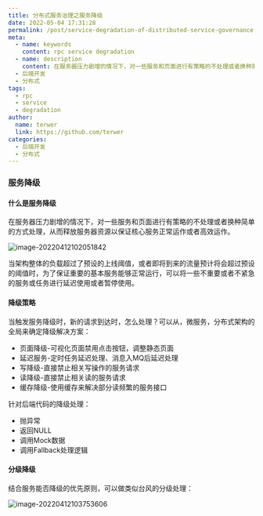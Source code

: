 ```yaml
---
title: 分布式服务治理之服务降级
date: 2022-05-04 17:31:28
permalink: /post/service-degradation-of-distributed-service-governance.html
meta: 
  - name: keywords
    content: rpc service degradation
  - name: description
    content: 在服务器压力剧增的情况下，对一些服务和页面进行有策略的不处理或者换种简单的方式处理，从而释放服务器资源以保证核心服务正常运作或者高效运作。
  - 后端开发
  - 分布式
tags: 
  - rpc
  - service
  - degradation
author: 
  name: terwer
  link: https://github.com/terwer
categories: 
  - 后端开发
  - 分布式
---
```


### 服务降级

#### 什么是服务降级

在服务器压力剧增的情况下，对一些服务和页面进行有策略的不处理或者换种简单的方式处理，从而释放服务器资源以保证核心服务正常运作或者高效运作。

![image-20220412102051842](https://img1.terwer.space/image-20220412102051842.png)

当架构整体的负载超过了预设的上线阈值，或者即将到来的流量预计将会超过预设的阈值时，为了保证重要的基本服务能够正常运行，可以将一些不重要或者不紧急的服务或任务进行延迟使用或者暂停使用。

#### 降级策略

当触发服务降级时，新的请求到达时，怎么处理？可以从，微服务，分布式架构的全局来确定降级解决方案：

- 页面降级-可视化页面禁用点击按钮，调整静态页面
- 延迟服务-定时任务延迟处理、消息入MQ后延迟处理
- 写降级-直接禁止相关写操作的服务请求
- 读降级-直接禁止相关读的服务请求
- 缓存降级-使用缓存来解决部分读频繁的服务接口

针对后端代码的降级处理：

- 抛异常
- 返回NULL
- 调用Mock数据
- 调用Fallback处理逻辑

#### 分级降级

结合服务能否降级的优先原则，可以做类似台风的分级处理：

![image-20220412103753606](https://img1.terwer.space/image-20220412103753606.png)

